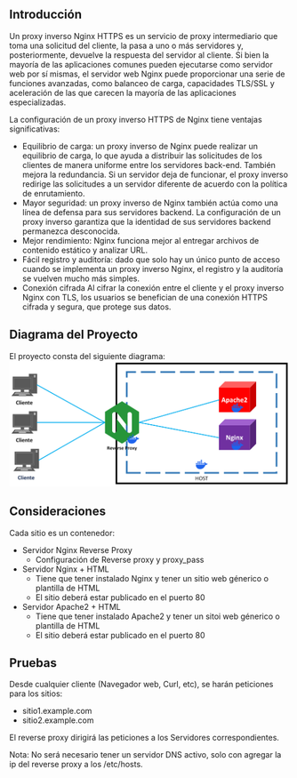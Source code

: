 ## Introducción
Un proxy inverso Nginx HTTPS es un servicio de proxy intermediario que toma una solicitud del cliente, la pasa a uno o más servidores y, posteriormente, devuelve la respuesta del servidor al cliente. Si bien la mayoría de las aplicaciones comunes pueden ejecutarse como servidor web por sí mismas, el servidor web Nginx puede proporcionar una serie de funciones avanzadas, como balanceo de carga, capacidades TLS/SSL y aceleración de las que carecen la mayoría de las aplicaciones especializadas.

La configuración de un proxy inverso HTTPS de Nginx tiene ventajas significativas: 
- Equilibrio de carga: un proxy inverso de Nginx puede realizar un equilibrio de carga, lo que ayuda a distribuir las solicitudes de los clientes de manera uniforme entre los servidores back-end. También mejora la redundancia. Si un servidor deja de funcionar, el proxy inverso redirige las solicitudes a un servidor diferente de acuerdo con la política de enrutamiento. 
- Mayor seguridad: un proxy inverso de Nginx también actúa como una línea de defensa para sus servidores backend. La configuración de un proxy inverso garantiza que la identidad de sus servidores backend permanezca desconocida. 
- Mejor rendimiento: Nginx funciona mejor al entregar archivos de contenido estático y analizar URL. 
- Fácil registro y auditoría: dado que solo hay un único punto de acceso cuando se implementa un proxy inverso Nginx, el registro y la auditoría se vuelven mucho más simples. 
- Conexión cifrada Al cifrar la conexión entre el cliente y el proxy inverso Nginx con TLS, los usuarios se benefician de una conexión HTTPS cifrada y segura, que protege sus datos.

## Diagrama del Proyecto
El proyecto consta del siguiente diagrama:
![Alt text](<Diagram.png>)

## Consideraciones
Cada sitio es un contenedor:

- Servidor Nginx Reverse Proxy
	- Configuración de Reverse proxy y proxy_pass
- Servidor Nginx + HTML
	- Tiene que tener instalado Nginx y tener un sitio web génerico o plantilla de HTML
	- El sitio deberá estar publicado en el puerto 80
- Servidor Apache2 + HTML
	- Tiene que tener instalado Apache2 y tener un sitoi web génerico o plantilla de HTML
	- El sitio deberá estar publicado en el puerto 80

## Pruebas

Desde cualquier cliente (Navegador web, Curl, etc), se harán peticiones para los sitios:
- sitio1.example.com
- sitio2.example.com

El reverse proxy dirigirá las peticiones a los Servidores correspondientes.

Nota: No será necesario tener un servidor DNS activo, solo con agregar la ip del reverse proxy a los /etc/hosts.
